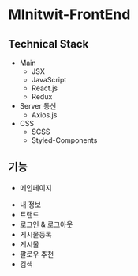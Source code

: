 # MInitwit-FrontEnd
## Technical Stack
- Main
  * JSX
  * JavaScript
  * React.js
  * Redux
- Server 통신
  * Axios.js
- CSS
  * SCSS
  * Styled-Components

## 기능
  - 메인페이지
   * 내 정보
   * 트랜드
   * 로그인 & 로그아웃
   * 게시물등록
   * 게시물
   * 팔로우 추천
   * 검색